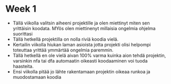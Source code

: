 # Week 1

* Tällä viikolla valitsin aiheeni projektille ja olen miettinyt miten sen yrittäisin koodata. MYös olen miettinenyt millaisia ongelmia ohjelma suorittasi
* Tällä hetkellä projektilla on nolla riviä koodia vielä.
* Kertailin viikolla hiukan laman asioista jotta projekti olisi helpompi toteuttaa yrittää ymmärtää ongelmia paremmin.
* Tällä hetkellä en ole vielä aivan 100% varma kuinka aion tehdä projektin, varsinkin nfa tai dfa automaatin oikeasti koodaaminen voi tuoda haasteita.
* Ensi viikolla pitää jo lähte rakentamaan projektin oikeaa runkoa ja muodostamaan koodia

